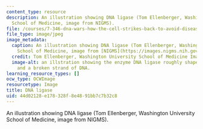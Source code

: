 ```yaml
---
content_type: resource
description: An illustration showing DNA ligase (Tom Ellenberger, Washington University
  School of Medicine, image from NIGMS).
file: /courses/7-346-dna-wars-how-the-cell-strikes-back-to-avoid-disease-after-attacks-on-dna-fall-2013/44d02128e178328f8e4891bb7c7b32c8_7-346f13-th.jpg
file_type: image/jpeg
image_metadata:
  caption: An illustration showing DNA ligase (Tom Ellenberger, Washington University
    School of Medicine, image from [NIGMS](https://images.nigms.nih.gov/Pages/Home.aspx)).
  credit: Tom Ellenberger, Washington University School of Medicine Image from NIGMS
  image-alt: an illstration showing the enzyme DNA ligase roughly shaped like a semicircle,
    and a broken strand of DNA.
learning_resource_types: []
ocw_type: OCWImage
resourcetype: Image
title: DNA ligase
uid: 44d02128-e178-328f-8e48-91bb7c7b32c8
---
```

An illustration showing DNA ligase (Tom Ellenberger, Washington University School of Medicine, image from NIGMS).

